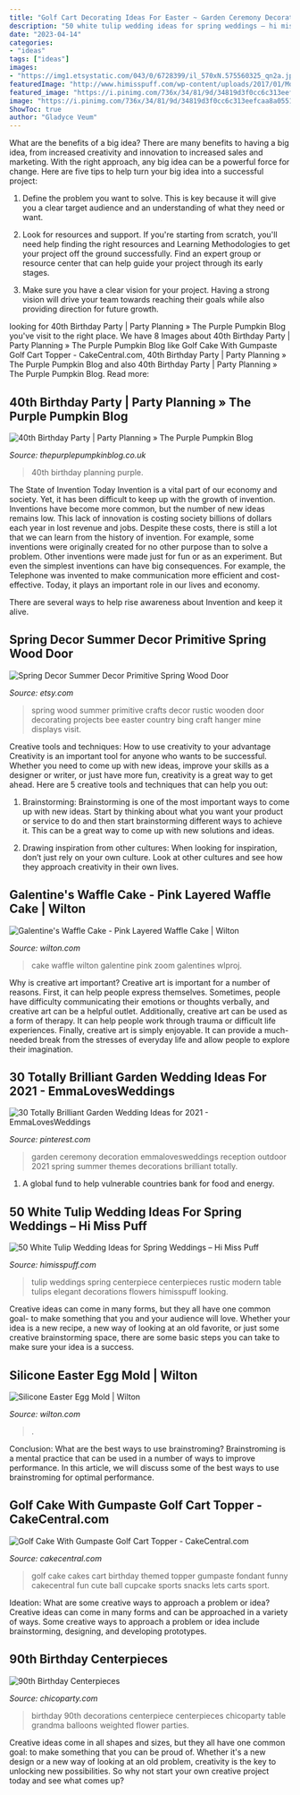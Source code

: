 ```yaml
---
title: "Golf Cart Decorating Ideas For Easter ~ Garden Ceremony Decoration Emmalovesweddings Reception Outdoor 2021 Spring Summer Themes Decorations Brilliant Totally"
description: "50 white tulip wedding ideas for spring weddings – hi miss puff"
date: "2023-04-14"
categories:
- "ideas"
tags: ["ideas"]
images:
- "https://img1.etsystatic.com/043/0/6728399/il_570xN.575560325_qn2a.jpg"
featuredImage: "http://www.himisspuff.com/wp-content/uploads/2017/01/Modern-white-rustic-wedding-centerpiece.jpg"
featured_image: "https://i.pinimg.com/736x/34/81/9d/34819d3f0cc6c313eefcaa8a0551b041.jpg"
image: "https://i.pinimg.com/736x/34/81/9d/34819d3f0cc6c313eefcaa8a0551b041.jpg"
ShowToc: true
author: "Gladyce Veum"
---
```



What are the benefits of a big idea?
There are many benefits to having a big idea, from increased creativity and innovation to increased sales and marketing. With the right approach, any big idea can be a powerful force for change. Here are five tips to help turn your big idea into a successful project:
1. Define the problem you want to solve. This is key because it will give you a clear target audience and an understanding of what they need or want.

2. Look for resources and support. If you're starting from scratch, you'll need help finding the right resources and Learning Methodologies to get your project off the ground successfully. Find an expert group or resource center that can help guide your project through its early stages.

3. Make sure you have a clear vision for your project. Having a strong vision will drive your team towards reaching their goals while also providing direction for future growth.

	

		
looking for 40th Birthday Party | Party Planning » The Purple Pumpkin Blog you've visit to the right place. We have 8 Images about 40th Birthday Party | Party Planning » The Purple Pumpkin Blog like Golf Cake With Gumpaste Golf Cart Topper - CakeCentral.com, 40th Birthday Party | Party Planning » The Purple Pumpkin Blog and also 40th Birthday Party | Party Planning » The Purple Pumpkin Blog. Read more:
		
    
## 40th Birthday Party | Party Planning » The Purple Pumpkin Blog

<img loading=lazy src="https://farm9.staticflickr.com/8217/8294597254_a8f0a48843_b.jpg" onerror="this.onerror=null;this.src='https://tse3.mm.bing.net/th?id=OIP.Jk4IFHiCXQtND-3JGQCdBQHaFj&amp;pid=15.1';" alt="40th Birthday Party | Party Planning » The Purple Pumpkin Blog">

_Source: thepurplepumpkinblog.co.uk_

>40th birthday planning purple. 

	

The State of Invention Today
Invention is a vital part of our economy and society. Yet, it has been difficult to keep up with the growth of invention. Inventions have become more common, but the number of new ideas remains low. This lack of innovation is costing society billions of dollars each year in lost revenue and jobs.
Despite these costs, there is still a lot that we can learn from the history of invention. For example, some inventions were originally created for no other purpose than to solve a problem. Other inventions were made just for fun or as an experiment. But even the simplest inventions can have big consequences. For example, the Telephone was invented to make communication more efficient and cost-effective. Today, it plays an important role in our lives and economy.

There are several ways to help rise awareness about Invention and keep it alive.

    
## Spring Decor Summer Decor Primitive Spring Wood Door

<img loading=lazy src="https://img1.etsystatic.com/043/0/6728399/il_570xN.575560325_qn2a.jpg" onerror="this.onerror=null;this.src='https://tse2.mm.bing.net/th?id=OIP.keRQ2VHRXp-edaKH1jWZGQHaLH&amp;pid=15.1';" alt="Spring Decor Summer Decor Primitive Spring Wood Door">

_Source: etsy.com_

>spring wood summer primitive crafts decor rustic wooden door decorating projects bee easter country bing craft hanger mine displays visit. 

	

Creative tools and techniques: How to use creativity to your advantage
Creativity is an important tool for anyone who wants to be successful. Whether you need to come up with new ideas, improve your skills as a designer or writer, or just have more fun, creativity is a great way to get ahead. Here are 5 creative tools and techniques that can help you out:
1. Brainstorming: Brainstorming is one of the most important ways to come up with new ideas. Start by thinking about what you want your product or service to do and then start brainstorming different ways to achieve it. This can be a great way to come up with new solutions and ideas.

2. Drawing inspiration from other cultures: When looking for inspiration, don’t just rely on your own culture. Look at other cultures and see how they approach creativity in their own lives.

    
## Galentine&#039;s Waffle Cake - Pink Layered Waffle Cake | Wilton

<img loading=lazy src="https://www.wilton.com/dw/image/v2/AAWA_PRD/on/demandware.static/-/Sites-wilton-project-master/default/dwa7fafc49/images/project/WLPROJ-9100/Galentine_Waffle_Cake.jpg?sw=1440&amp;sh=750&amp;sm=fit" onerror="this.onerror=null;this.src='https://tse3.mm.bing.net/th?id=OIP.GKboeBd-GtVUqu9maZJLOQHaHa&amp;pid=15.1';" alt="Galentine&#039;s Waffle Cake - Pink Layered Waffle Cake | Wilton">

_Source: wilton.com_

>cake waffle wilton galentine pink zoom galentines wlproj. 

	

Why is creative art important?
Creative art is important for a number of reasons. First, it can help people express themselves. Sometimes, people have difficulty communicating their emotions or thoughts verbally, and creative art can be a helpful outlet. Additionally, creative art can be used as a form of therapy. It can help people work through trauma or difficult life experiences. Finally, creative art is simply enjoyable. It can provide a much-needed break from the stresses of everyday life and allow people to explore their imagination.

    
## 30 Totally Brilliant Garden Wedding Ideas For 2021 - EmmaLovesWeddings

<img loading=lazy src="https://i.pinimg.com/736x/34/81/9d/34819d3f0cc6c313eefcaa8a0551b041.jpg" onerror="this.onerror=null;this.src='https://tse1.mm.bing.net/th?id=OIP.jrY11CAZdG_QeAQ9gUsQIwHaQK&amp;pid=15.1';" alt="30 Totally Brilliant Garden Wedding Ideas for 2021 - EmmaLovesWeddings">

_Source: pinterest.com_

>garden ceremony decoration emmalovesweddings reception outdoor 2021 spring summer themes decorations brilliant totally. 

	

1. A global fund to help vulnerable countries bank for food and energy.

    
## 50 White Tulip Wedding Ideas For Spring Weddings – Hi Miss Puff

<img loading=lazy src="http://www.himisspuff.com/wp-content/uploads/2017/01/Modern-white-rustic-wedding-centerpiece.jpg" onerror="this.onerror=null;this.src='https://tse2.mm.bing.net/th?id=OIP.lI8fY2glg5yckk95sOPIZQHaLG&amp;pid=15.1';" alt="50 White Tulip Wedding Ideas for Spring Weddings – Hi Miss Puff">

_Source: himisspuff.com_

>tulip weddings spring centerpiece centerpieces rustic modern table tulips elegant decorations flowers himisspuff looking. 

	

Creative ideas can come in many forms, but they all have one common goal- to make something that you and your audience will love. Whether your idea is a new recipe, a new way of looking at an old favorite, or just some creative brainstorming space, there are some basic steps you can take to make sure your idea is a success.

    
## Silicone Easter Egg Mold | Wilton

<img loading=lazy src="https://www.wilton.com/dw/image/v2/AAWA_PRD/on/demandware.static/-/Sites-wilton-product-master/default/dw09fb7579/images/product/2105-5719/2105-5719-Wilton-Silicone-Easter-Egg-Mold-A3.jpg?sw=1440&amp;sh=750&amp;sm=fit" onerror="this.onerror=null;this.src='https://tse3.mm.bing.net/th?id=OIP.9HWqMsT54SwqIqLeqZsxywHaHa&amp;pid=15.1';" alt="Silicone Easter Egg Mold | Wilton">

_Source: wilton.com_

>. 

	

Conclusion: What are the best ways to use brainstroming?
Brainstroming is a mental practice that can be used in a number of ways to improve performance. In this article, we will discuss some of the best ways to use brainstroming for optimal performance.

    
## Golf Cake With Gumpaste Golf Cart Topper - CakeCentral.com

<img loading=lazy src="https://cdn001.cakecentral.com/gallery/2015/03/900_799590xOie_golf-cake-with-gumpaste-golf-cart-topper.jpg" onerror="this.onerror=null;this.src='https://tse3.mm.bing.net/th?id=OIP.xyyHgUmMsVXQqZNgSIgSGAHaJ5&amp;pid=15.1';" alt="Golf Cake With Gumpaste Golf Cart Topper - CakeCentral.com">

_Source: cakecentral.com_

>golf cake cakes cart birthday themed topper gumpaste fondant funny cakecentral fun cute ball cupcake sports snacks lets carts sport. 

	

Ideation: What are some creative ways to approach a problem or idea?
Creative ideas can come in many forms and can be approached in a variety of ways. Some creative ways to approach a problem or idea include brainstorming, designing, and developing prototypes.

    
## 90th Birthday Centerpieces

<img loading=lazy src="http://www.chicoparty.com/images/products/detail/90thBirthdayCenterpiece.jpg" onerror="this.onerror=null;this.src='https://tse1.mm.bing.net/th?id=OIP.eky3b-zyqrWFD7-KZgHpOAHaJ5&amp;pid=15.1';" alt="90th Birthday Centerpieces">

_Source: chicoparty.com_

>birthday 90th decorations centerpiece centerpieces chicoparty table grandma balloons weighted flower parties. 

	

Creative ideas come in all shapes and sizes, but they all have one common goal: to make something that you can be proud of. Whether it's a new design or a new way of looking at an old problem, creativity is the key to unlocking new possibilities. So why not start your own creative project today and see what comes up?

